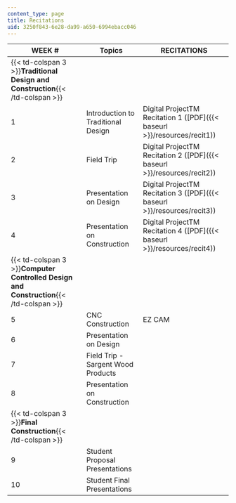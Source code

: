 ```yaml
---
content_type: page
title: Recitations
uid: 3250f843-6e28-da99-a650-6994ebacc046
---
```


| WEEK # | Topics | RECITATIONS |
| --- | --- | --- |
| {{< td-colspan 3 >}}**Traditional Design and Construction**{{< /td-colspan >}} |||
| 1 | Introduction to Traditional Design | Digital ProjectTM Recitation 1 ([PDF]({{< baseurl >}}/resources/recit1)) |
| 2 | Field Trip | Digital ProjectTM Recitation 2 ([PDF]({{< baseurl >}}/resources/recit2)) |
| 3 | Presentation on Design | Digital ProjectTM Recitation 3 ([PDF]({{< baseurl >}}/resources/recit3)) |
| 4 | Presentation on Construction | Digital ProjectTM Recitation 4 ([PDF]({{< baseurl >}}/resources/recit4)) |
| {{< td-colspan 3 >}}**Computer Controlled Design and Construction**{{< /td-colspan >}} |||
| 5 | CNC Construction | EZ CAM |
| 6 | Presentation on Design | &nbsp; |
| 7 | Field Trip - Sargent Wood Products | &nbsp; |
| 8 | Presentation on Construction | &nbsp; |
| {{< td-colspan 3 >}}**Final Construction**{{< /td-colspan >}} |||
| 9 | Student Proposal Presentations | &nbsp; |
| 10 | Student Final Presentations |